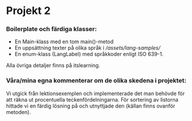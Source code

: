 # Projekt 2

### Boilerplate och färdiga klasser:

- En Main-klass med en tom main()-metod
- En uppsättning texter på olika språk i */assets/lang-samples/*
- En enum-klass (LangLabel) med språkkoder enligt ISO 639-1.

Alla övriga detaljer finns på itslearning.

### Våra/mina egna kommenterar om de olika skedena i projektet:

Vi utgick från lektionsexemplen och implementerade det man behövde för att räkna ut procentuella teckenfördelningarna. 
För sortering av listorna hittade vi en färdig lösning på och utnyttjade den (källan finns ovanför metoden).
